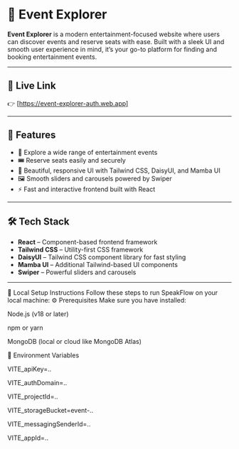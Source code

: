# 🎉 Event Explorer

**Event Explorer** is a modern entertainment-focused website where users can discover events and reserve seats with ease. Built with a sleek UI and smooth user experience in mind, it’s your go-to platform for finding and booking entertainment events.

---

## 🔗 Live Link

👉 [https://event-explorer-auth.web.app]

---

## 🚀 Features

- 🌟 Explore a wide range of entertainment events
- 🎟 Reserve seats easily and securely
- 🎨 Beautiful, responsive UI with Tailwind CSS, DaisyUI, and Mamba UI
- 🖼 Smooth sliders and carousels powered by Swiper
- ⚡ Fast and interactive frontend built with React

---

## 🛠 Tech Stack

- **React** – Component-based frontend framework
- **Tailwind CSS** – Utility-first CSS framework
- **DaisyUI** – Tailwind CSS component library for fast styling
- **Mamba UI** – Additional Tailwind-based UI components
- **Swiper** – Powerful sliders and carousels

---


🧪 Local Setup Instructions Follow these steps to run SpeakFlow on your local machine:
⚙️ Prerequisites Make sure you have installed:

Node.js (v18 or later)

npm or yarn

MongoDB (local or cloud like MongoDB Atlas)

🔐 Environment Variables

VITE_apiKey=..

VITE_authDomain=..

VITE_projectId=..

VITE_storageBucket=event-..

VITE_messagingSenderId=..

VITE_appId=..
